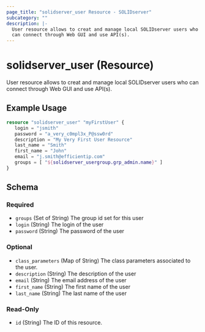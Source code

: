 ```yaml
---
page_title: "solidserver_user Resource - SOLIDserver"
subcategory: ""
description: |-
  User resource allows to creat and manage local SOLIDserver users who
  can connect through Web GUI and use API(s).
---
```


# solidserver_user (Resource)

User resource allows to creat and manage local SOLIDserver users who
can connect through Web GUI and use API(s).

## Example Usage

```terraform
resource "solidserver_user" "myFirstUser" {
   login = "jsmith"
   password = "a_very_c0mpl3x_P@ssw0rd"
   description = "My Very First User Resource"
   last_name = "Smith"
   first_name = "John"
   email = "j.smith@efficientip.com"
   groups = [ "${solidserver_usergroup.grp_admin.name}" ]
}
```
<!-- schema generated by tfplugindocs -->
## Schema

### Required

- `groups` (Set of String) The group id set for this user
- `login` (String) The login of the user
- `password` (String) The password of the user

### Optional

- `class_parameters` (Map of String) The class parameters associated to the user.
- `description` (String) The description of the user
- `email` (String) The email address of the user
- `first_name` (String) The first name of the user
- `last_name` (String) The last name of the user

### Read-Only

- `id` (String) The ID of this resource.

